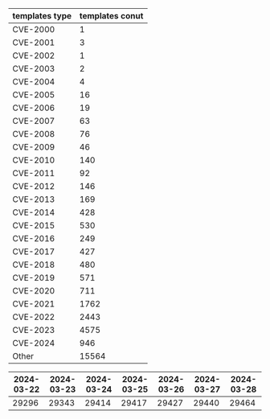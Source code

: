| templates type | templates conut | 
| --- | --- | 
| CVE-2000 | 1 |
| CVE-2001 | 3 |
| CVE-2002 | 1 |
| CVE-2003 | 2 |
| CVE-2004 | 4 |
| CVE-2005 | 16 |
| CVE-2006 | 19 |
| CVE-2007 | 63 |
| CVE-2008 | 76 |
| CVE-2009 | 46 |
| CVE-2010 | 140 |
| CVE-2011 | 92 |
| CVE-2012 | 146 |
| CVE-2013 | 169 |
| CVE-2014 | 428 |
| CVE-2015 | 530 |
| CVE-2016 | 249 |
| CVE-2017 | 427 |
| CVE-2018 | 480 |
| CVE-2019 | 571 |
| CVE-2020 | 711 |
| CVE-2021 | 1762 |
| CVE-2022 | 2443 |
| CVE-2023 | 4575 |
| CVE-2024 | 946 |
| Other | 15564 |


|2024-03-22 | 2024-03-23 | 2024-03-24 | 2024-03-25 | 2024-03-26 | 2024-03-27 | 2024-03-28|
|--- | ------ | ------ | ------ | ------ | ------ | ---|
|29296 | 29343 | 29414 | 29417 | 29427 | 29440 | 29464|
